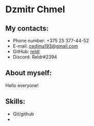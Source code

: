 # Dzmitr Chmel
## My contacts:
* Phone number: +375 25 377-44-52
* E-mail: cedima193@gmail.com
* GitHub:  [reldr](https://github.com/reldr)
* Discord: Reldr#2394



## About myself:
Hello everyone! 
## Skills:
* Git/github
*